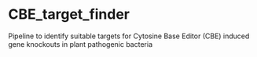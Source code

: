 # CBE_target_finder
Pipeline to identify suitable targets for Cytosine Base Editor (CBE) induced gene knockouts in plant pathogenic bacteria
